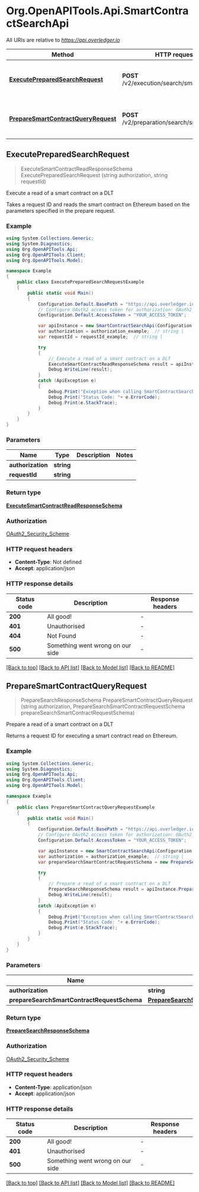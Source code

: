 # Org.OpenAPITools.Api.SmartContractSearchApi

All URIs are relative to *https://api.overledger.io*

Method | HTTP request | Description
------------- | ------------- | -------------
[**ExecutePreparedSearchRequest**](SmartContractSearchApi.md#executepreparedsearchrequest) | **POST** /v2/execution/search/smartcontract | Execute a read of a smart contract on a DLT
[**PrepareSmartContractQueryRequest**](SmartContractSearchApi.md#preparesmartcontractqueryrequest) | **POST** /v2/preparation/search/smartcontract | Prepare a read of a smart contract on a DLT



## ExecutePreparedSearchRequest

> ExecuteSmartContractReadResponseSchema ExecutePreparedSearchRequest (string authorization, string requestId)

Execute a read of a smart contract on a DLT

Takes a request ID and reads the smart contract on Ethereum based on the parameters specified in the prepare request.

### Example

```csharp
using System.Collections.Generic;
using System.Diagnostics;
using Org.OpenAPITools.Api;
using Org.OpenAPITools.Client;
using Org.OpenAPITools.Model;

namespace Example
{
    public class ExecutePreparedSearchRequestExample
    {
        public static void Main()
        {
            Configuration.Default.BasePath = "https://api.overledger.io";
            // Configure OAuth2 access token for authorization: OAuth2_Security_Scheme
            Configuration.Default.AccessToken = "YOUR_ACCESS_TOKEN";

            var apiInstance = new SmartContractSearchApi(Configuration.Default);
            var authorization = authorization_example;  // string | 
            var requestId = requestId_example;  // string | 

            try
            {
                // Execute a read of a smart contract on a DLT
                ExecuteSmartContractReadResponseSchema result = apiInstance.ExecutePreparedSearchRequest(authorization, requestId);
                Debug.WriteLine(result);
            }
            catch (ApiException e)
            {
                Debug.Print("Exception when calling SmartContractSearchApi.ExecutePreparedSearchRequest: " + e.Message );
                Debug.Print("Status Code: "+ e.ErrorCode);
                Debug.Print(e.StackTrace);
            }
        }
    }
}
```

### Parameters


Name | Type | Description  | Notes
------------- | ------------- | ------------- | -------------
 **authorization** | **string**|  | 
 **requestId** | **string**|  | 

### Return type

[**ExecuteSmartContractReadResponseSchema**](ExecuteSmartContractReadResponseSchema.md)

### Authorization

[OAuth2_Security_Scheme](../README.md#OAuth2_Security_Scheme)

### HTTP request headers

- **Content-Type**: Not defined
- **Accept**: application/json


### HTTP response details
| Status code | Description | Response headers |
|-------------|-------------|------------------|
| **200** | All good! |  -  |
| **401** | Unauthorised |  -  |
| **404** | Not Found |  -  |
| **500** | Something went wrong on our side |  -  |

[[Back to top]](#)
[[Back to API list]](../README.md#documentation-for-api-endpoints)
[[Back to Model list]](../README.md#documentation-for-models)
[[Back to README]](../README.md)


## PrepareSmartContractQueryRequest

> PrepareSearchResponseSchema PrepareSmartContractQueryRequest (string authorization, PrepareSearchSmartContractRequestSchema prepareSearchSmartContractRequestSchema)

Prepare a read of a smart contract on a DLT

Returns a request ID for executing a smart contract read on Ethereum.

### Example

```csharp
using System.Collections.Generic;
using System.Diagnostics;
using Org.OpenAPITools.Api;
using Org.OpenAPITools.Client;
using Org.OpenAPITools.Model;

namespace Example
{
    public class PrepareSmartContractQueryRequestExample
    {
        public static void Main()
        {
            Configuration.Default.BasePath = "https://api.overledger.io";
            // Configure OAuth2 access token for authorization: OAuth2_Security_Scheme
            Configuration.Default.AccessToken = "YOUR_ACCESS_TOKEN";

            var apiInstance = new SmartContractSearchApi(Configuration.Default);
            var authorization = authorization_example;  // string | 
            var prepareSearchSmartContractRequestSchema = new PrepareSearchSmartContractRequestSchema(); // PrepareSearchSmartContractRequestSchema | 

            try
            {
                // Prepare a read of a smart contract on a DLT
                PrepareSearchResponseSchema result = apiInstance.PrepareSmartContractQueryRequest(authorization, prepareSearchSmartContractRequestSchema);
                Debug.WriteLine(result);
            }
            catch (ApiException e)
            {
                Debug.Print("Exception when calling SmartContractSearchApi.PrepareSmartContractQueryRequest: " + e.Message );
                Debug.Print("Status Code: "+ e.ErrorCode);
                Debug.Print(e.StackTrace);
            }
        }
    }
}
```

### Parameters


Name | Type | Description  | Notes
------------- | ------------- | ------------- | -------------
 **authorization** | **string**|  | 
 **prepareSearchSmartContractRequestSchema** | [**PrepareSearchSmartContractRequestSchema**](PrepareSearchSmartContractRequestSchema.md)|  | 

### Return type

[**PrepareSearchResponseSchema**](PrepareSearchResponseSchema.md)

### Authorization

[OAuth2_Security_Scheme](../README.md#OAuth2_Security_Scheme)

### HTTP request headers

- **Content-Type**: application/json
- **Accept**: application/json


### HTTP response details
| Status code | Description | Response headers |
|-------------|-------------|------------------|
| **200** | All good! |  -  |
| **401** | Unauthorised |  -  |
| **500** | Something went wrong on our side |  -  |

[[Back to top]](#)
[[Back to API list]](../README.md#documentation-for-api-endpoints)
[[Back to Model list]](../README.md#documentation-for-models)
[[Back to README]](../README.md)

